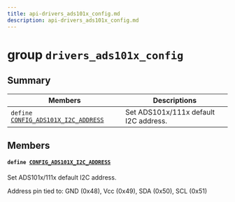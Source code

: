 ```yaml
---
title: api-drivers_ads101x_config.md
description: api-drivers_ads101x_config.md
---
```

# group `drivers_ads101x_config` 

## Summary

 Members                        | Descriptions                                
--------------------------------|---------------------------------------------
`define `[`CONFIG_ADS101X_I2C_ADDRESS`](#group__drivers__ads101x__config_1ga056592858327fee50d0c6fbc76651fbc)            | Set ADS101x/111x default I2C address.

## Members

#### `define `[`CONFIG_ADS101X_I2C_ADDRESS`](#group__drivers__ads101x__config_1ga056592858327fee50d0c6fbc76651fbc) 

Set ADS101x/111x default I2C address.

Address pin tied to: GND (0x48), Vcc (0x49), SDA (0x50), SCL (0x51)

